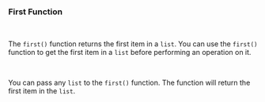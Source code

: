 ### First Function

<br />

The `first()` function returns the first item in a `list`. You can use the `first()` function to get the first item in a `list` before performing an operation on it.

<br />

You can pass any `list` to the `first()` function. The function will return the first item in the `list`.
